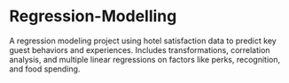 # Regression-Modelling
A regression modeling project using hotel satisfaction data to predict key guest behaviors and experiences. Includes transformations, correlation analysis, and multiple linear regressions on factors like perks, recognition, and food spending.
